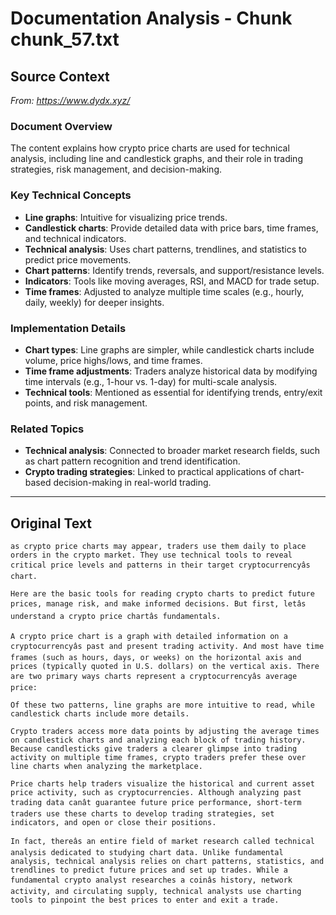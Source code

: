 # Documentation Analysis - Chunk chunk_57.txt

## Source Context
*From: https://www.dydx.xyz/*

### Document Overview  
The content explains how crypto price charts are used for technical analysis, including line and candlestick graphs, and their role in trading strategies, risk management, and decision-making.  

### Key Technical Concepts  
- **Line graphs**: Intuitive for visualizing price trends.  
- **Candlestick charts**: Provide detailed data with price bars, time frames, and technical indicators.  
- **Technical analysis**: Uses chart patterns, trendlines, and statistics to predict price movements.  
- **Chart patterns**: Identify trends, reversals, and support/resistance levels.  
- **Indicators**: Tools like moving averages, RSI, and MACD for trade setup.  
- **Time frames**: Adjusted to analyze multiple time scales (e.g., hourly, daily, weekly) for deeper insights.  

### Implementation Details  
- **Chart types**: Line graphs are simpler, while candlestick charts include volume, price highs/lows, and time frames.  
- **Time frame adjustments**: Traders analyze historical data by modifying time intervals (e.g., 1-hour vs. 1-day) for multi-scale analysis.  
- **Technical tools**: Mentioned as essential for identifying trends, entry/exit points, and risk management.  

### Related Topics  
- **Technical analysis**: Connected to broader market research fields, such as chart pattern recognition and trend identification.  
- **Crypto trading strategies**: Linked to practical applications of chart-based decision-making in real-world trading.

---

## Original Text
```
as crypto price charts may appear, traders use them daily to place orders in the crypto market. They use technical tools to reveal critical price levels and patterns in their target cryptocurrencyâs chart.

Here are the basic tools for reading crypto charts to predict future prices, manage risk, and make informed decisions. But first, letâs understand a crypto price chartâs fundamentals.

A crypto price chart is a graph with detailed information on a cryptocurrencyâs past and present trading activity. And most have time frames (such as hours, days, or weeks) on the horizontal axis and prices (typically quoted in U.S. dollars) on the vertical axis. There are two primary ways charts represent a cryptocurrencyâs average price:

Of these two patterns, line graphs are more intuitive to read, while candlestick charts include more details.

Crypto traders access more data points by adjusting the average times on candlestick charts and analyzing each block of trading history. Because candlesticks give traders a clearer glimpse into trading activity on multiple time frames, crypto traders prefer these over line charts when analyzing the marketplace.

Price charts help traders visualize the historical and current asset price activity, such as cryptocurrencies. Although analyzing past trading data canât guarantee future price performance, short-term traders use these charts to develop trading strategies, set indicators, and open or close their positions.

In fact, thereâs an entire field of market research called technical analysis dedicated to studying chart data. Unlike fundamental analysis, technical analysis relies on chart patterns, statistics, and trendlines to predict future prices and set up trades. While a fundamental crypto analyst researches a coinâs history, network activity, and circulating supply, technical analysts use charting tools to pinpoint the best prices to enter and exit a trade.
```